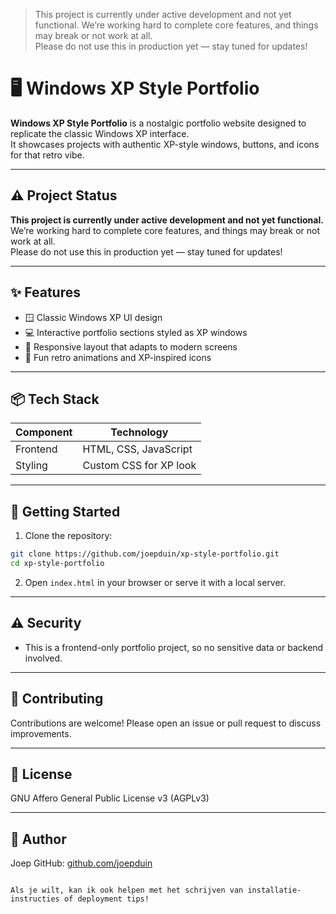 > This project is currently under active development and not yet functional.
We’re working hard to complete core features, and things may break or not work at all.  
Please do not use this in production yet — stay tuned for updates!

# 🖥️ Windows XP Style Portfolio

**Windows XP Style Portfolio** is a nostalgic portfolio website designed to replicate the classic Windows XP interface.  
It showcases projects with authentic XP-style windows, buttons, and icons for that retro vibe.

---

## ⚠️ Project Status

**This project is currently under active development and not yet functional.**  
We’re working hard to complete core features, and things may break or not work at all.  
Please do not use this in production yet — stay tuned for updates!

---

## ✨ Features

- 🪟 Classic Windows XP UI design  
- 💻 Interactive portfolio sections styled as XP windows  
- 📱 Responsive layout that adapts to modern screens  
- 🎨 Fun retro animations and XP-inspired icons  

---

## 📦 Tech Stack

| Component  | Technology             |
|------------|------------------------|
| Frontend   | HTML, CSS, JavaScript  |
| Styling    | Custom CSS for XP look |

---

## 🚀 Getting Started

1. Clone the repository:  
```bash
git clone https://github.com/joepduin/xp-style-portfolio.git
cd xp-style-portfolio
````

2. Open `index.html` in your browser or serve it with a local server.

---

## ⚠️ Security

* This is a frontend-only portfolio project, so no sensitive data or backend involved.

---

## 🤝 Contributing

Contributions are welcome! Please open an issue or pull request to discuss improvements.

---

## 📜 License

GNU Affero General Public License v3 (AGPLv3)

---

## 👤 Author

Joep
GitHub: [github.com/joepduin](https://github.com/joepduin)

```

Als je wilt, kan ik ook helpen met het schrijven van installatie-instructies of deployment tips!
```

